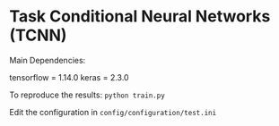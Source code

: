 # Task Conditional Neural Networks (TCNN)

Main Dependencies:

tensorflow = 1.14.0
keras = 2.3.0

To reproduce the results:
```python train.py```

Edit the configuration in ```config/configuration/test.ini```
